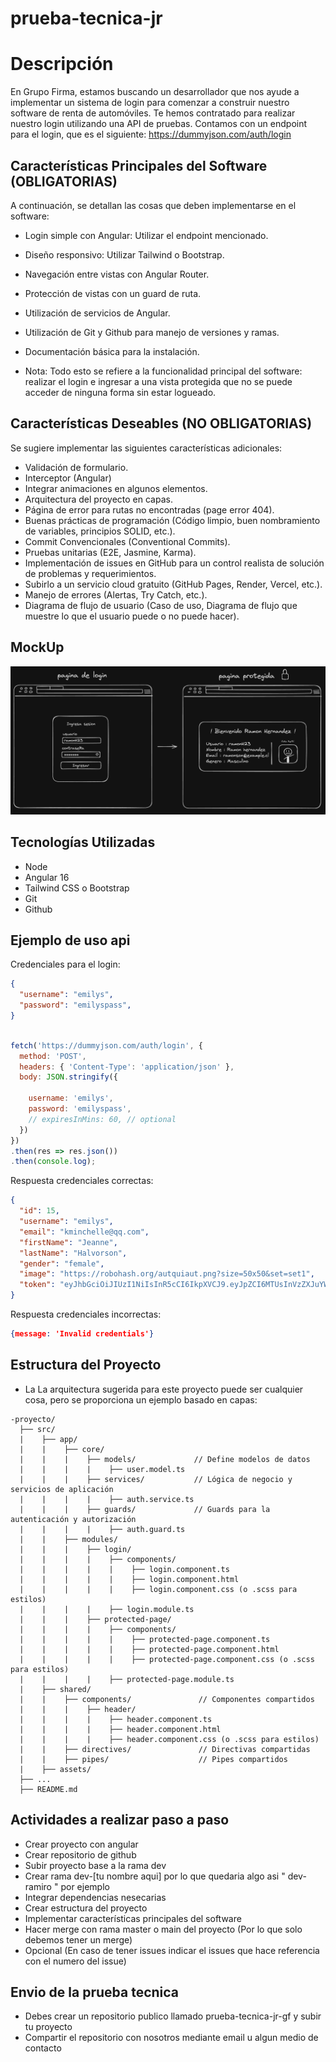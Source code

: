 # prueba-tecnica-jr 

# Descripción
En Grupo Firma, estamos buscando un desarrollador que nos ayude a implementar un sistema de login para comenzar a construir nuestro software de renta de automóviles. Te hemos contratado para realizar nuestro login utilizando una API de pruebas. Contamos con un endpoint para el login, que es el siguiente: https://dummyjson.com/auth/login

## Características Principales del Software (OBLIGATORIAS)
A continuación, se detallan las cosas que deben implementarse en el software:

- Login simple con Angular: Utilizar el endpoint mencionado.
- Diseño responsivo: Utilizar Tailwind o Bootstrap.
- Navegación entre vistas con Angular Router.
- Protección de vistas con un guard de ruta.
- Utilización de servicios de Angular.
- Utilización de Git y Github para manejo de versiones y ramas.
- Documentación básica para la instalación.

- Nota: Todo esto se refiere a la funcionalidad principal del software: realizar el login e ingresar a una vista protegida que no se puede acceder de ninguna forma sin estar logueado.

## Características Deseables (NO OBLIGATORIAS)
Se sugiere implementar las siguientes características adicionales:

- Validación de formulario.
- Interceptor  (Angular)
- Integrar animaciones en algunos elementos.
- Arquitectura del proyecto en capas.
- Página de error para rutas no encontradas (page error 404).
- Buenas prácticas de programación (Código limpio, buen nombramiento de variables, principios SOLID, etc.).
- Commit Convencionales (Conventional Commits).
- Pruebas unitarias (E2E, Jasmine, Karma).
- Implementación de issues en GitHub para un control realista de solución de problemas y requerimientos.
- Subirlo a un servicio cloud gratuito (GitHub Pages, Render, Vercel, etc.).
- Manejo de errores (Alertas, Try Catch, etc.).
- Diagrama de flujo de usuario (Caso de uso, Diagrama de flujo que muestre lo que el usuario puede o no puede hacer).

## MockUp 

![MockUp](https://github.com/grupo-firma-developer/prueba-tecnica-jr/blob/main/mockup.png?raw=true)

## Tecnologías Utilizadas

- Node
- Angular 16
- Tailwind CSS o Bootstrap
- Git
- Github

## Ejemplo de uso api 

Credenciales para el login:

```json
{
  "username": "emilys",
  "password": "emilyspass",
}
```

```javascript

fetch('https://dummyjson.com/auth/login', {
  method: 'POST',
  headers: { 'Content-Type': 'application/json' },
  body: JSON.stringify({
    
    username: 'emilys',
    password: 'emilyspass',
    // expiresInMins: 60, // optional
  })
})
.then(res => res.json())
.then(console.log);

```

Respuesta credenciales correctas:

```json
{
  "id": 15,
  "username": "emilys",
  "email": "kminchelle@qq.com",
  "firstName": "Jeanne",
  "lastName": "Halvorson",
  "gender": "female",
  "image": "https://robohash.org/autquiaut.png?size=50x50&set=set1",
  "token": "eyJhbGciOiJIUzI1NiIsInR5cCI6IkpXVCJ9.eyJpZCI6MTUsInVzZXJuYW1lIjoia21pbmNoZWxsZSIsImVtYWlsIjoia21pbmNoZWxsZUBxcS5jb20iLCJmaXJzdE5hbWUiOiJKZWFubmUiLCJsYXN0TmFtZSI6IkhhbHZvcnNvbiIsImdlbmRlciI6ImZlbWFsZSIsImltYWdlIjoiaHR0cHM6Ly9yb2JvaGFzaC5vcmcvYXV0cXVpYXV0LnBuZz9zaXplPTUweDUwJnNldD1zZXQxIiwiaWF0IjoxNjM1NzczOTYyLCJleHAiOjE2MzU3Nzc1NjJ9.n9PQX8w8ocKo0dMCw3g8bKhjB8Wo7f7IONFBDqfxKhs"
}
```
Respuesta credenciales incorrectas:

```json
{message: 'Invalid credentials'}
```



## Estructura del Proyecto

- La La arquitectura sugerida para este proyecto puede ser cualquier cosa, pero se proporciona un ejemplo basado en capas:


```
-proyecto/
  ├── src/
  |    ├── app/
  |    |    ├── core/
  |    |    |    ├── models/             // Define modelos de datos
  |    |    |    |    ├── user.model.ts
  |    |    |    ├── services/           // Lógica de negocio y servicios de aplicación
  |    |    |    |    ├── auth.service.ts
  |    |    |    ├── guards/             // Guards para la autenticación y autorización
  |    |    |    |    ├── auth.guard.ts
  |    |    ├── modules/
  |    |    |    ├── login/
  |    |    |    |    ├── components/
  |    |    |    |    |    ├── login.component.ts
  |    |    |    |    |    ├── login.component.html
  |    |    |    |    |    ├── login.component.css (o .scss para estilos)
  |    |    |    |    ├── login.module.ts
  |    |    |    ├── protected-page/
  |    |    |    |    ├── components/
  |    |    |    |    |    ├── protected-page.component.ts
  |    |    |    |    |    ├── protected-page.component.html
  |    |    |    |    |    ├── protected-page.component.css (o .scss para estilos)
  |    |    |    |    ├── protected-page.module.ts
  |    ├── shared/
  |    |    ├── components/               // Componentes compartidos
  |    |    |    ├── header/
  |    |    |    |    ├── header.component.ts
  |    |    |    |    ├── header.component.html
  |    |    |    |    ├── header.component.css (o .scss para estilos)
  |    |    ├── directives/               // Directivas compartidas
  |    |    ├── pipes/                    // Pipes compartidos
  |    ├── assets/
  ├── ...
  ├── README.md

```

## Actividades a realizar paso a paso
- Crear proyecto con angular
- Crear repositorio de github
- Subir proyecto base a la rama dev
- Crear rama dev-[tu nombre aqui] por lo que quedaria algo asi " dev-ramiro " por ejemplo 
- Integrar dependencias nesecarias
- Crear estructura del proyecto
- Implementar características principales del software
- Hacer merge con rama master o main del proyecto (Por lo que solo debemos tener un merge)
- Opcional (En caso de tener issues indicar el issues que hace referencia con el numero del issue)

## Envio de la prueba tecnica 
- Debes crear un repositorio publico llamado prueba-tecnica-jr-gf y subir tu proyecto
- Compartir el repositorio con nosotros mediante email u algun medio de contacto






